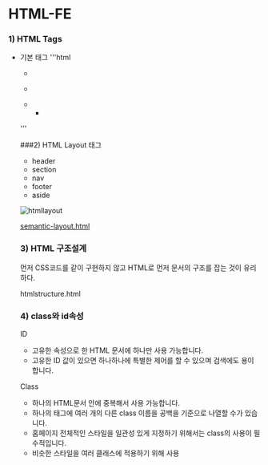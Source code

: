 # HTML-FE



### 1) HTML Tags

- 기본 태그
'''html
	- <p>
	- <div>
	- <ul> <li>
'''

###2) HTML Layout 태그

- header
- section
- nav
- footer
- aside

![htmllayout](https://cphinf.pstatic.net/mooc/20171231_41/15146999078486r8Pv_JPEG/5086.HTML5PageLayout_2.jpg)

[semantic-layout.html](https://gist.github.com/thomd/9220049)


### 3) HTML 구조설계

먼저 CSS코드를 같이 구현하지 않고 HTML로 먼저 문서의 구조를 잡는 것이 유리하다.

htmlstructure.html

### 4) class와 id속성

ID

- 고유한 속성으로 한 HTML 문서에 하나만 사용 가능합니다.
- 고유한 ID 값이 있으면 하나하나에 특별한 제어를 할 수 있으며 검색에도 용이합니다.

Class

- 하나의 HTML문서 안에 중복해서 사용 가능합니다.
- 하나의 태그에 여러 개의 다른 class 이름을 공백을 기준으로 나열할 수가 있습니다.
- 홈페이지 전체적인 스타일을 일관성 있게 지정하기 위해서는 class의 사용이 필수적입니다.
- 비슷한 스타일을 여러 클래스에 적용하기 위해 사용



